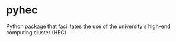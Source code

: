 # pyhec
Python package that facilitates the use of the university's high-end computing cluster (HEC)
